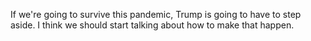 If we're going to survive this pandemic, Trump is going to have to step aside. I think we should start talking about how to make that happen. 
